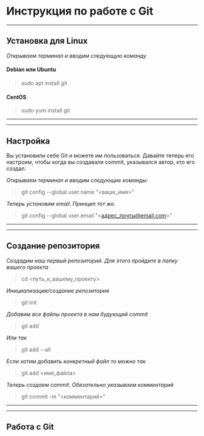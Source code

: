 # Инструкция по работе с Git
-----------------------------
## Установка для Linux

*Открываем терминал и вводим следующую команду*

#### Debian или Ubuntu 
>sudo apt install git
#### CentOS
>sudo yum install git
-------------
------------

## Настройка

Вы установили себе Git и можете им пользоваться. Давайте теперь его настроим, чтобы когда вы создавали commit, указывался автор, кто его создал.

*Открываем терминал и вводим следующие команды:*

>git config --global user.name "<ваше_имя>"

*Теперь установим email. Принцип тот же.*
>git config --global user.email "<адрес_почты@email.com>"
------------------------
------------------------

## Создание репозитория

*Создадим наш первый репозиторий. Для этого пройдите в папку вашего проекта*
>cd <путь_к_вашему_проекту>

*Инициализация/создание репозитория*
>git init

*Добавим все файлы проекта в нам будующий commit*
>git add

*Или так*
>git add --all

*Если хотим добавить конкретный файл то можно так*
>git add <имя_файла> 

*Теперь создаем commit. Обязательно указываем комментарий*
>git commit -m "<комментарий>"
-------------------
-------------------

## Работа с Git



